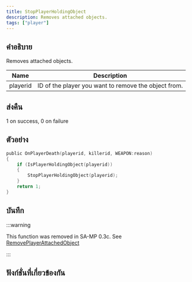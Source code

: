 ```yaml
---
title: StopPlayerHoldingObject
description: Removes attached objects.
tags: ["player"]
---
```


## คำอธิบาย

Removes attached objects.

| Name     | Description                                          |
| -------- | ---------------------------------------------------- |
| playerid | ID of the player you want to remove the object from. |

## ส่งคืน

1 on success, 0 on failure

## ตัวอย่าง

```c
public OnPlayerDeath(playerid, killerid, WEAPON:reason)
{
    if (IsPlayerHoldingObject(playerid))
    {
        StopPlayerHoldingObject(playerid);
    }
    return 1;
}
```

## บันทึก

:::warning

This function was removed in SA-MP 0.3c. See [RemovePlayerAttachedObject](RemovePlayerAttachedObject)

:::

## ฟังก์ชั่นที่เกี่ยวข้องกัน

